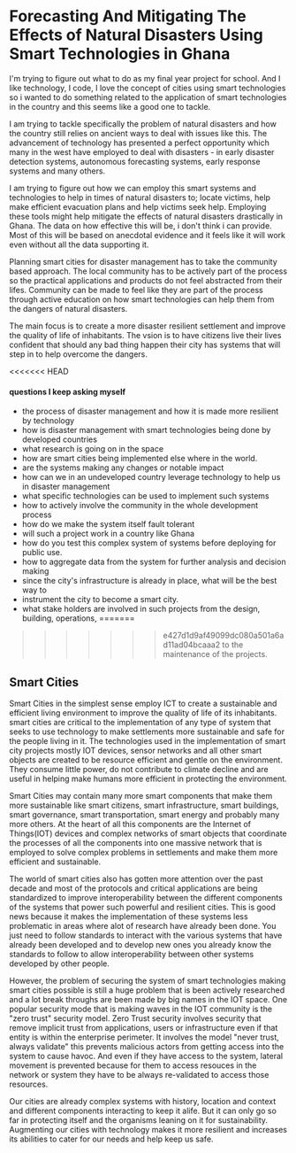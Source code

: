 # Forecasting And Mitigating The Effects of Natural Disasters Using Smart Technologies in Ghana
I'm trying to figure out what to do as my final year project for school. And I like technology,
I code, I love the concept of cities using smart technologies so i wanted to do something related
to the application of smart technologies in the country and this seems like a good one to tackle.

I am trying to tackle specifically the problem of natural disasters and how the country still
relies on ancient ways to deal with issues like this. The advancement of technology has presented
a perfect opportunity which many in the west have employed to deal with disasters - in
early disaster detection systems, autonomous forecasting systems, early response systems and
many others.

I am trying to figure out how we can employ this smart systems and technologies to help in times
of natural disasters to; locate victims, help make efficient evacuation plans and help victims
seek help. Employing these tools might help mitigate the effects of natural disasters drastically
in Ghana. The data on how effective this will be, i don't think i can provide. Most of this will
be based on anecdotal evidence and it feels like it will work even without all the data supporting
it.

Planning smart cities for disaster management has to take the community based approach. The local community has
to be actively part of the process so the practical applications and products do not feel abstracted
from their lifes. Community can be made to feel like they are part of the process through active
education on how smart technologies can help them from the dangers of natural disasters.

The main focus is to create a more disaster resilient settlement and improve the quality of life
of inhabitants. The vsion is to have citizens live their lives confident that should any bad thing
happen their city has systems that will step in to help overcome the dangers.

<<<<<<< HEAD
#### questions I keep asking myself
- the process of disaster management and how it is made more resilient by technology
- how is disaster management with smart technologies being done by developed countries
- what research is going on in the space
- how are smart cities being implemented else where in the world.
- are the systems making any changes or notable impact
- how can we in an undeveloped country leverage technology to help us in disaster management
- what specific technologies can be used to implement such systems
- how to actively involve the community in the whole development process
- how do we make the system itself fault tolerant
- will such a project work in a country like Ghana
- how do you test this complex system of systems before deploying for public use.
- how to aggregate data from the system for further analysis and decision making
- since the city's infrastructure is already in place, what will be the best way to
- instrument the city to become a smart city.
- what stake holders are involved in such projects from the design, building, operations,
=======
>>>>>>> e427d1d9af49099dc080a501a6ad11ad04bcaaa2
      to the maintenance of the projects.

## Smart Cities
Smart Cities in the simplest sense employ ICT to create a sustainable and efficient living environment
to improve the quality of life of its inhabitants.
smart cities are critical to the implementation of any type of system that seeks to use technology
to make settlements more sustainable and safe for the people living in it. The technologies used in
the implementation of smart city projects mostly IOT devices, sensor networks and all other smart
objects are created to be resource efficient and gentle on the environment. They consume little power,
do not contribute to climate decline and are useful in helping make humans more efficient in
protecting the environment.

Smart Cities may contain many more smart components that make them more sustainable like smart citizens,
smart infrastructure, smart buildings, smart governance, smart transportation, smart energy and probably
many more others. At the heart of all this components are the Internet of Things(IOT) devices and
complex networks of smart objects that coordinate the processes of all the components into one massive
network that is employed to solve complex problems in settlements and make them more efficient and
sustainable.

The world of smart cities also has gotten more attention over the past decade and most of the protocols
and critical applications are being standardized to improve interoperability between the different
components of the systems that power such powerful and resilient cities. This is good news because it
makes the implementation of these systems less problematic in areas where alot of research have already
been done. You just need to follow standards to interact with the various systems that have already
been developed and to develop new ones you already know the standards to follow to allow interoperability
between other systems developed by other people.

However, the problem of securing the system of smart technologies making smart cities possible is still
a huge problem that is been actively researched and a lot break throughs are been made by big names
in the IOT space. One popular security mode that is making waves in the IOT community is the 
"zero trust" security model. Zero Trust security involves security that remove implicit trust from
applications, users or infrastructure even if that entity is within the enterprise perimeter. It involves
the model "never trust, always validate" this prevents malicious actors from getting access into the
system to cause havoc. And even if they have access to the system, lateral movement is prevented
because for them to access resouces in the network or system they have to be always re-validated to
access those resources.

Our cities are already complex systems with history, location and context and different components
interacting to keep it alife. But it can only go so far in protecting itself and the organisms
leaning on it for sustainability. Augmenting our cities with technology makes it more resilient
and increases its abilities to cater for our needs and help keep us safe.

